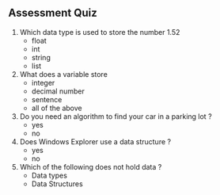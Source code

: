 ## Assessment Quiz
1. Which data type is used to store the number 1.52<br>
    - float
    - int
    - string
    - list
2. What does a variable store<br>
    - integer
    - decimal number
    - sentence
    - all of the above
3. Do you need an algorithm to find your car in a parking lot ?<br>
    - yes
    - no
4. Does Windows Explorer use a data structure ?
   - yes
   - no
5. Which of the following does not hold data ?
    - Data types
    - Data Structures
